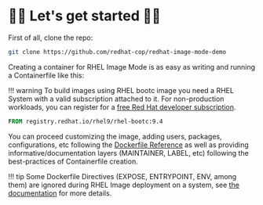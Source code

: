 # 🎯🎯 Let's get started 🎯🎯

First of all, clone the repo:

```bash
git clone https://github.com/redhat-cop/redhat-image-mode-demo
```

Creating a container for RHEL Image Mode is as easy as writing and running a Containerfile like this:

!!! warning
    To build images using RHEL bootc image you need a RHEL System with a valid subscription attached to it. For non-production workloads, you can register for a [free Red Hat developer subscription](https://developers.redhat.com/register).


```dockerfile
FROM registry.redhat.io/rhel9/rhel-bootc:9.4
```

You can proceed customizing the image, adding users, packages, configurations, etc following the [Dockerfile Reference](https://docs.docker.com/reference/dockerfile/) as well as providing informative/documentation layers (MAINTAINER, LABEL, etc) following the best-practices of Containerfile creation.

!!! tip
    Some Dockerfile Directives (EXPOSE, ENTRYPOINT, ENV, among them) are ignored during RHEL Image deployment on a system, see [the documentation](https://docs.redhat.com/en/documentation/red_hat_enterprise_linux/9/html/using_image_mode_for_rhel_to_build_deploy_and_manage_operating_systems/building-and-testing-the-rhel-bootable-container-images_using-image-mode-for-rhel-to-build-deploy-and-manage-operating-systems#building-and-testing-the-rhel-bootable-container-images_using-image-mode-for-rhel-to-build-deploy-and-manage-operating-systems) for more details.
